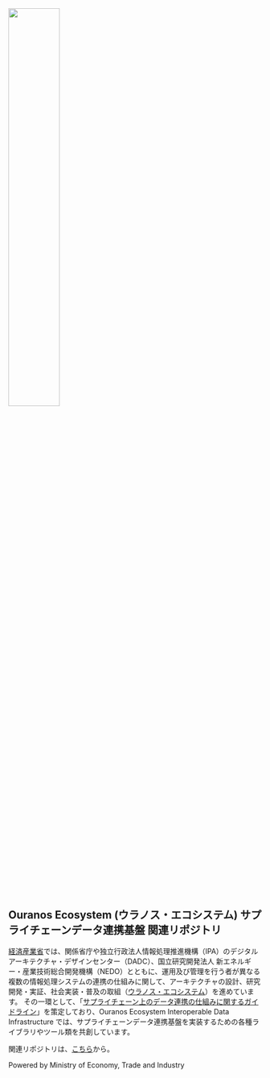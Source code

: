 <img src="https://github.com/ouranos-ecosystem-interop-data-infra/.github/blob/main/images/oelogo_mid.png" width="45%">

## Ouranos Ecosystem (ウラノス・エコシステム)  サプライチェーンデータ連携基盤 関連リポジトリ

[経済産業省](https://www.meti.go.jp/policy/mono_info_service/digital_architecture/index.html)では、関係省庁や独立行政法人情報処理推進機構（IPA）のデジタルアーキテクチャ・デザインセンター（DADC）、国立研究開発法人 新エネルギー・産業技術総合開発機構（NEDO）とともに、運用及び管理を行う者が異なる複数の情報処理システムの連携の仕組みに関して、アーキテクチャの設計、研究開発・実証、社会実装・普及の取組（[ウラノス・エコシステム](https://www.meti.go.jp/policy/mono_info_service/digital_architecture/ouranos.html)）を進めています。
その一環として、「[サプライチェーン上のデータ連携の仕組みに関するガイドライン](https://www.ipa.go.jp/digital/architecture/guidelines/scdata-guidline.html)」を策定しており、Ouranos Ecosystem Interoperable Data Infrastructure では、サプライチェーンデータ連携基盤を実装するための各種ライブラリやツール類を共創しています。

関連リポジトリは、[こちら](https://github.com/orgs/ouranos-ecosystem-interop-data-infra/repositories)から。

Powered by Ministry of Economy, Trade and Industry
